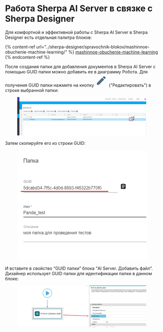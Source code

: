 # Работа Sherpa AI Server в связке с Sherpa Designer

Для комфортной и эффективной работы с Sherpa AI Server в Sherpa Designer есть отдельная палитра блоков:

{% content-ref url="../sherpa-designer/spravochnik-blokov/mashinnoe-obuchenie-machine-learning/" %}
[mashinnoe-obuchenie-machine-learning](../sherpa-designer/spravochnik-blokov/mashinnoe-obuchenie-machine-learning/)
{% endcontent-ref %}

После создания папки для добавления документов в Sherpa AI Server с помощью GUID папки можно добавить ее в диаграмму Робота. Для получения GUID папки нажмите на кнопку ![](<../.gitbook/assets/изображение (1) (1) (1) (1) (1) (1) (1).png>)  ("Редактировать") в строке выбранной папки:

<figure><img src="../.gitbook/assets/изображение (3) (1) (1) (1) (1).png" alt=""><figcaption></figcaption></figure>

Затем скопируйте его из строки GUID:

<figure><img src="../.gitbook/assets/изображение (2) (1) (1) (1) (1) (1) (1).png" alt=""><figcaption></figcaption></figure>

И вставите в свойство “GUID папки” блока “AI Server. Добавить файл”. Дизайнер использует GUID папки для идентификации папки в данном блоке:

<figure><img src="../.gitbook/assets/изображение (3) (1) (1) (1) (1) (1).png" alt=""><figcaption></figcaption></figure>
